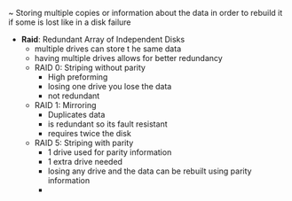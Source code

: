 ~  Storing multiple copies or information about the data in order to rebuild it if some is lost 
	  like in a disk failure 

- **Raid**: Redundant Array of Independent Disks 
	- multiple drives can store t he same data 
	- having multiple drives allows for better redundancy 
	- RAID 0: Striping without parity
		- High preforming 
		- losing one drive you lose the data 
		- not redundant 
	- RAID 1: Mirroring
		- Duplicates data 
		- is redundant so its fault resistant
		- requires twice the disk
	- RAID 5: Striping with parity
		- 1 drive used for parity information
		- 1 extra drive needed
		- losing any drive and the data can be rebuilt using parity information 
		- 
